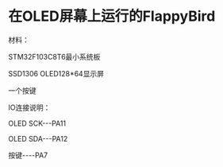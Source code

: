 # 在OLED屏幕上运行的FlappyBird

材料：

STM32F103C8T6最小系统板

SSD1306 OLED128*64显示屏

一个按键



IO连接说明：

OLED SCK---PA11

OLED SDA---PA12

按键----PA7
